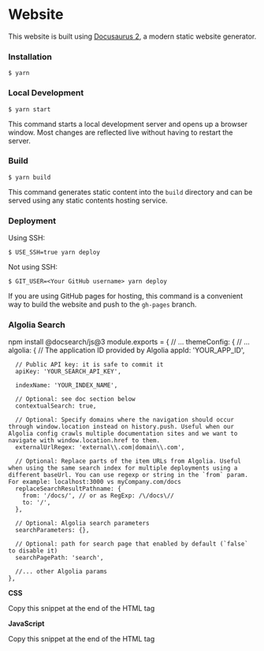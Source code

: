# Website

This website is built using [Docusaurus 2](https://docusaurus.io/), a modern static website generator.

### Installation

```
$ yarn
```

### Local Development

```
$ yarn start
```

This command starts a local development server and opens up a browser window. Most changes are reflected live without having to restart the server.

### Build

```
$ yarn build
```

This command generates static content into the `build` directory and can be served using any static contents hosting service.

### Deployment

Using SSH:

```
$ USE_SSH=true yarn deploy
```

Not using SSH:

```
$ GIT_USER=<Your GitHub username> yarn deploy
```

If you are using GitHub pages for hosting, this command is a convenient way to build the website and push to the `gh-pages` branch.

### Algolia Search

npm install @docsearch/js@3
module.exports = {
  // ...
  themeConfig: {
    // ...
    algolia: {
      // The application ID provided by Algolia
      appId: 'YOUR_APP_ID',

      // Public API key: it is safe to commit it
      apiKey: 'YOUR_SEARCH_API_KEY',

      indexName: 'YOUR_INDEX_NAME',

      // Optional: see doc section below
      contextualSearch: true,

      // Optional: Specify domains where the navigation should occur through window.location instead on history.push. Useful when our Algolia config crawls multiple documentation sites and we want to navigate with window.location.href to them.
      externalUrlRegex: 'external\\.com|domain\\.com',

      // Optional: Replace parts of the item URLs from Algolia. Useful when using the same search index for multiple deployments using a different baseUrl. You can use regexp or string in the `from` param. For example: localhost:3000 vs myCompany.com/docs
      replaceSearchResultPathname: {
        from: '/docs/', // or as RegExp: /\/docs\//
        to: '/',
      },

      // Optional: Algolia search parameters
      searchParameters: {},

      // Optional: path for search page that enabled by default (`false` to disable it)
      searchPagePath: 'search',

      //... other Algolia params
    },

**CSS**

Copy this snippet at the end of the HTML <head> tag

<link rel="stylesheet" href="https://cdn.jsdelivr.net/npm/@docsearch/css@3"/></pre></li>

**JavaScript**

Copy this snippet at the end of the HTML <body> tag

<script src="https://cdn.jsdelivr.net/npm/@docsearch/js@3"></script>
<script type="text/javascript">
docsearch({
  appId: ZT2OC4NJB2,
  apiKey: d3e049377816fa4ba286d08c34e99fd3,
  indexName: lineapegaso,
  container: '### REPLACE ME WITH A CONTAINER (e.g. div) ###'
  debug: false // Set debug to true if you want to inspect the modal
});
</script>
